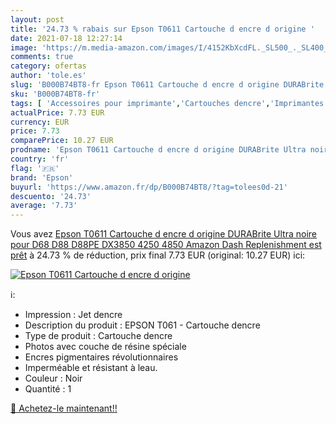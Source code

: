 ```yaml
---
layout: post
title: '24.73 % rabais sur Epson T0611 Cartouche d encre d origine '
date: 2021-07-18 12:27:14
image: 'https://m.media-amazon.com/images/I/4152KbXcdFL._SL500_._SL400_.jpg'
comments: true
category: ofertas
author: 'tole.es'
slug: 'B000B74BT8-fr Epson T0611 Cartouche d encre d origine DURABrite Ultra...'
sku: 'B000B74BT8-fr'
tags: [ 'Accessoires pour imprimante','Cartouches dencre','Imprimantes et accessoires','Informatique','epson', ]
actualPrice: 7.73 EUR
currency: EUR
price: 7.73
comparePrice: 10.27 EUR
prodname: 'Epson T0611 Cartouche d encre d origine DURABrite Ultra noire pour D68 D88 D88PE DX3850 4250 4850 Amazon Dash Replenishment est prêt'
country: 'fr'
flag: '🇫🇷'
brand: 'Epson'
buyurl: 'https://www.amazon.fr/dp/B000B74BT8/?tag=tolees0d-21'
descuento: '24.73'
average: '7.73'
---
```


Vous avez [Epson T0611 Cartouche d encre d origine DURABrite Ultra noire pour D68 D88 D88PE DX3850 4250 4850 Amazon Dash Replenishment est prêt](https://www.amazon.fr/dp/B000B74BT8/?tag=tolees0d-21)  à  24.73 % de réduction, prix final  7.73 EUR (original: 10.27 EUR) ici:

[![Epson T0611 Cartouche d encre d origine ](https://m.media-amazon.com/images/I/4152KbXcdFL._SL500_._SL400_.jpg)](https://www.amazon.fr/dp/B000B74BT8/?tag=tolees0d-21)

ℹ️:

- Impression : Jet dencre
- Description du produit : EPSON T061 - Cartouche dencre
- Type de produit : Cartouche dencre
- Photos avec couche de résine spéciale
- Encres pigmentaires révolutionnaires
- Imperméable et résistant à leau.
- Couleur : Noir
- Quantité : 1

[🛒 Achetez-le maintenant!!](https://www.amazon.fr/dp/B000B74BT8/?tag=tolees0d-21)
